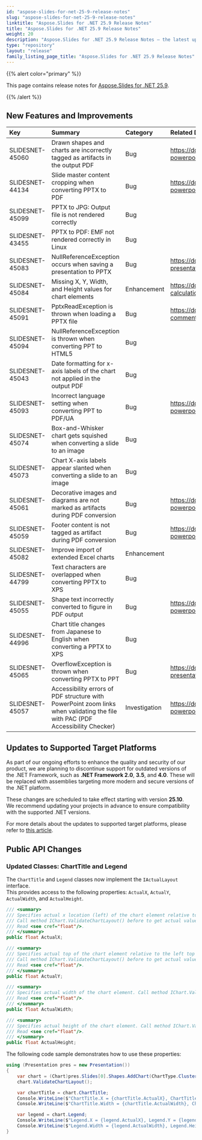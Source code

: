 ```yaml
---
id: "aspose-slides-for-net-25-9-release-notes"
slug: "aspose-slides-for-net-25-9-release-notes"
linktitle: "Aspose.Slides for .NET 25.9 Release Notes"
title: "Aspose.Slides for .NET 25.9 Release Notes"
weight: 20
description: "Aspose.Slides for .NET 25.9 Release Notes – the latest updates and fixes."
type: "repository"
layout: "release"
family_listing_page_title: "Aspose.Slides for .NET 25.9 Release Notes"
---
```


{{% alert color="primary" %}}

This page contains release notes for [Aspose.Slides for .NET 25.9](https://www.nuget.org/packages/Aspose.Slides.NET/).

{{% /alert %}}

## New Features and Improvements
|**Key**|**Summary**|**Category**|**Related Documentation**|
| :- | :- | :- | :- |
|SLIDESNET-45060|Drawn shapes and charts are incorrectly tagged as artifacts in the output PDF|Bug|<https://docs.aspose.com/slides/net/convert-powerpoint-to-pdf/>|
|SLIDESNET-44134|Slide master content cropping when converting PPTX to PDF|Bug|<https://docs.aspose.com/slides/net/convert-powerpoint-to-pdf/>|
|SLIDESNET-45099|PPTX to JPG: Output file is not rendered correctly|Bug||
|SLIDESNET-43455|PPTX to PDF: EMF not rendered correctly in Linux|Bug||
|SLIDESNET-45083|NullReferenceException occurs when saving a presentation to PPTX|Bug|<https://docs.aspose.com/slides/net/save-presentation/>|
|SLIDESNET-45084|Missing X, Y, Width, and Height values for chart elements|Enhancement|<https://docs.aspose.com/slides/net/chart-calculations/>|
|SLIDESNET-45091|PptxReadException is thrown when loading a PPTX file|Bug|<https://docs.aspose.com/slides/net/presentation-comments/>|
|SLIDESNET-45094|NullReferenceException is thrown when converting PPT to HTML5|Bug||
|SLIDESNET-45043|Date formatting for x-axis labels of the chart not applied in the output PDF|Bug||
|SLIDESNET-45093|Incorrect language setting when converting PPT to PDF/UA|Bug|<https://docs.aspose.com/slides/net/convert-powerpoint-to-pdf/>|
|SLIDESNET-45074|Box-and-Whisker chart gets squished when converting a slide to an image|Bug||
|SLIDESNET-45073|Chart X-axis labels appear slanted when converting a slide to an image|Bug||
|SLIDESNET-45061|Decorative images and diagrams are not marked as artifacts during PDF conversion|Bug|<https://docs.aspose.com/slides/net/convert-powerpoint-to-pdf/>|
|SLIDESNET-45059|Footer content is not tagged as artifact during PDF conversion|Bug|<https://docs.aspose.com/slides/net/convert-powerpoint-to-pdf/>|
|SLIDESNET-45082|Improve import of extended Excel charts|Enhancement||
|SLIDESNET-44799|Text characters are overlapped when converting PPTX to XPS|Bug||
|SLIDESNET-45055|Shape text incorrectly converted to figure in PDF output |Bug|<https://docs.aspose.com/slides/net/convert-powerpoint-to-pdf/>|
|SLIDESNET-44996|Chart title changes from Japanese to English when converting a PPTX to XPS|Bug||
|SLIDESNET-45065|OverflowException is thrown when converting PPTX to PPT|Bug|<https://docs.aspose.com/slides/net/save-presentation/>|
|SLIDESNET-45057|Accessibility errors of PDF structure with PowerPoint zoom links when validating the file with PAC (PDF Accessibility Checker)|Investigation|<https://docs.aspose.com/slides/net/convert-powerpoint-to-pdf/>|


## Updates to Supported Target Platforms

As part of our ongoing efforts to enhance the quality and security of our product, we are planning to discontinue support for outdated versions of the .NET Framework, such as **.NET Framework 2.0**, **3.5**, and **4.0**. These will be replaced with assemblies targeting more modern and secure versions of the .NET platform.  

These changes are scheduled to take effect starting with version **25.10**.  
We recommend updating your projects in advance to ensure compatibility with the supported .NET versions.  
  
For more details about the updates to supported target platforms, please refer to [this article](https://docs.aspose.com/slides/net/net2-obsolete/).  

## Public API Changes

### Updated Classes: ChartTitle and Legend

The `ChartTitle` and `Legend` classes now implement the `IActualLayout` interface.  
This provides access to the following properties: `ActualX`, `ActualY`, `ActualWidth`, and `ActualHeight`.

```csharp
/// <summary>
/// Specifies actual x location (left) of the chart element relative to the left top corner of the chart.
/// Call method IChart.ValidateChartLayout() before to get actual values. 
/// Read <see cref="float"/>.
/// </summary>
public float ActualX;

/// <summary>
/// Specifies actual top of the chart element relative to the left top corner of the chart.
/// Call method IChart.ValidateChartLayout() before to get actual values. 
/// Read <see cref="float"/>.
/// </summary>
public float ActualY;

/// <summary>
/// Specifies actual width of the chart element. Call method IChart.ValidateChartLayout() before to get actual values. 
/// Read <see cref="float"/>.
/// </summary>
public float ActualWidth;

/// <summary>
/// Specifies actual height of the chart element. Call method IChart.ValidateChartLayout() before to get actual values. 
/// Read <see cref="float"/>.
/// </summary>
public float ActualHeight;
```

The following code sample demonstrates how to use these properties:
```csharp
using (Presentation pres = new Presentation())
{
    var chart = (Chart)pres.Slides[0].Shapes.AddChart(ChartType.ClusteredColumn, 100, 100, 500, 350);
    chart.ValidateChartLayout();

    var chartTitle = chart.ChartTitle;
    Console.WriteLine($"ChartTitle.X = {chartTitle.ActualX}, ChartTitle.Y = {chartTitle.ActualY}");
    Console.WriteLine($"ChartTitle.Width = {chartTitle.ActualWidth}, ChartTitle.Height = {chartTitle.ActualHeight}");

    var legend = chart.Legend;
    Console.WriteLine($"Legend.X = {legend.ActualX}, Legend.Y = {legend.ActualY}");
    Console.WriteLine($"Legend.Width = {legend.ActualWidth}, Legend.Height = {legend.ActualHeight}");
}
```
